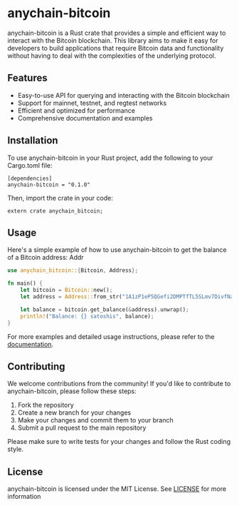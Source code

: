 # anychain-bitcoin

anychain-bitcoin is a Rust crate that provides a simple and efficient way to interact with the Bitcoin blockchain. This library aims to make it easy for developers to build applications that require Bitcoin data and functionality without having to deal with the complexities of the underlying protocol.

## Features

- Easy-to-use API for querying and interacting with the Bitcoin blockchain
- Support for mainnet, testnet, and regtest networks
- Efficient and optimized for performance
- Comprehensive documentation and examples

## Installation

To use anychain-bitcoin in your Rust project, add the following to your Cargo.toml file:
```
[dependencies]
anychain-bitcoin = "0.1.0"
```

Then, import the crate in your code:
```
extern crate anychain_bitcoin;
```

## Usage

Here's a simple example of how to use anychain-bitcoin to get the balance of a Bitcoin address:
Addr

```rust
use anychain_bitcoin::{Bitcoin, Address};

fn main() {
    let bitcoin = Bitcoin::new();
    let address = Address::from_str("1A1zP1eP5QGefi2DMPTfTL5SLmv7DivfNa").unwrap();

    let balance = bitcoin.get_balance(&address).unwrap();
    println!("Balance: {} satoshis", balance);
}
```
For more examples and detailed usage instructions, please refer to the [documentation](https://docs.rs/anychain-bitcoin).

## Contributing

We welcome contributions from the community! If you'd like to contribute to anychain-bitcoin, please follow these steps:

1. Fork the repository
2. Create a new branch for your changes
3. Make your changes and commit them to your branch
4. Submit a pull request to the main repository

Please make sure to write tests for your changes and follow the Rust coding style.

## License

anychain-bitcoin is licensed under the MIT License. See [LICENSE](LICENSE) for more information 
